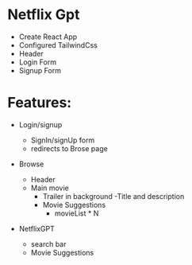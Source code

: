 # Netflix Gpt

- Create React App
- Configured TailwindCss
- Header
- Login Form
- Signup Form

# Features:

- Login/signup
  - SignIn/signUp form
  - redirects to Brose page
- Browse

  - Header
  - Main movie
    - Trailer in background
      -Title and description
    - Movie Suggestions
      - movieList \* N

- NetflixGPT
  - search bar
  - Movie Suggestions
